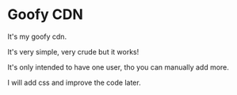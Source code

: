 # Goofy CDN
It's my goofy cdn.

It's very simple, very crude but it works!

It's only intended to have one user, tho you can manually add more.

I will add css and improve the code later.
